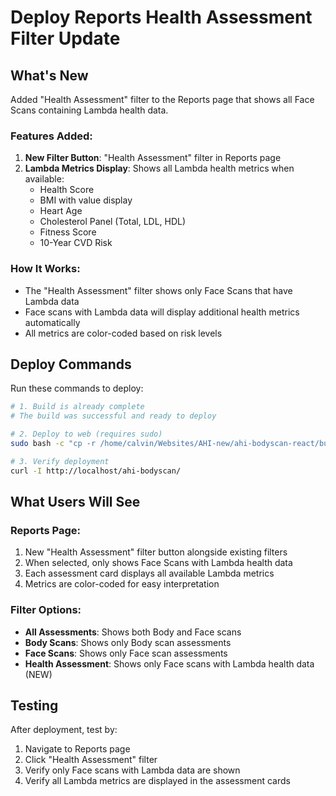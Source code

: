 # Deploy Reports Health Assessment Filter Update

## What's New
Added "Health Assessment" filter to the Reports page that shows all Face Scans containing Lambda health data.

### Features Added:
1. **New Filter Button**: "Health Assessment" filter in Reports page
2. **Lambda Metrics Display**: Shows all Lambda health metrics when available:
   - Health Score
   - BMI with value display
   - Heart Age  
   - Cholesterol Panel (Total, LDL, HDL)
   - Fitness Score
   - 10-Year CVD Risk

### How It Works:
- The "Health Assessment" filter shows only Face Scans that have Lambda data
- Face scans with Lambda data will display additional health metrics automatically
- All metrics are color-coded based on risk levels

## Deploy Commands

Run these commands to deploy:

```bash
# 1. Build is already complete
# The build was successful and ready to deploy

# 2. Deploy to web (requires sudo)
sudo bash -c "cp -r /home/calvin/Websites/AHI-new/ahi-bodyscan-react/build/* /srv/http/ahi-bodyscan/ && chown -R http:http /srv/http/ahi-bodyscan"

# 3. Verify deployment
curl -I http://localhost/ahi-bodyscan/
```

## What Users Will See

### Reports Page:
1. New "Health Assessment" filter button alongside existing filters
2. When selected, only shows Face Scans with Lambda health data
3. Each assessment card displays all available Lambda metrics
4. Metrics are color-coded for easy interpretation

### Filter Options:
- **All Assessments**: Shows both Body and Face scans
- **Body Scans**: Shows only Body scan assessments  
- **Face Scans**: Shows only Face scan assessments
- **Health Assessment**: Shows only Face scans with Lambda health data (NEW)

## Testing
After deployment, test by:
1. Navigate to Reports page
2. Click "Health Assessment" filter
3. Verify only Face scans with Lambda data are shown
4. Verify all Lambda metrics are displayed in the assessment cards